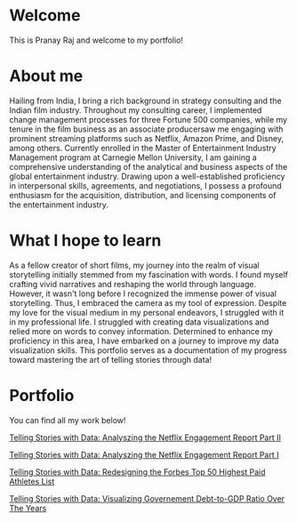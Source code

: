 # Welcome
This is Pranay Raj and welcome to my portfolio!

# About me
Hailing from India, I bring a rich background in strategy consulting and the Indian film industry. Throughout my consulting career, I implemented change management processes for three Fortune 500 companies, while my tenure in the film business as an associate producersaw me engaging with prominent streaming platforms such as Netflix, Amazon Prime, and Disney, among others. Currently enrolled in the Master of Entertainment Industry Management program at Carnegie Mellon University, I am gaining a comprehensive understanding of the analytical and business aspects of the global entertainment industry.  Drawing upon a well-established proficiency in interpersonal skills, agreements, and negotiations, I possess a profound enthusiasm for the acquisition, distribution, and licensing components of the entertainment industry. 

# What I hope to learn
As a fellow creator of short films, my journey into the realm of visual storytelling initially stemmed from my fascination with words. I found myself crafting vivid narratives and reshaping the world through language. However, it wasn't long before I recognized the immense power of visual storytelling. Thus, I embraced the camera as my tool of expression. 
Despite my love for the visual medium in my personal endeavors, I struggled with it in my professional life. I struggled with creating data visualizations and relied more on words to convey information. Determined to enhance my proficiency in this area, I have embarked on a journey to improve my data visualization skills. This portfolio serves as a documentation of my progress toward mastering the art of telling stories through data!

# Portfolio
You can find all my work below!

[Telling Stories with Data: Analyszing the Netflix Engagement Report Part II](/pranayfinalproject2.md)

[Telling Stories with Data: Analyszing the Netflix Engagement Report Part I](/pranayfinalproject1.md)

[Telling Stories with Data: Redesigning the Forbes Top 50 Highest Paid Athletes List](/assignment34.md)

[Telling Stories with Data: Visualizing Governement Debt-to-GDP Ratio Over The Years](/datavisualization.md)
